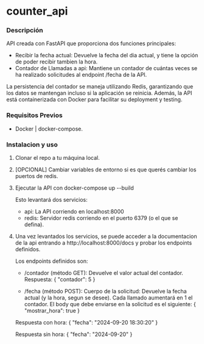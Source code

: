 # counter_api

### Descripción
API creada con FastAPI que proporciona dos funciones principales:

* Recibir la fecha actual: Devuelve la fecha del dia actual, y tiene la opción de poder recibir tambien la hora.
* Contador de Llamadas a api: Mantiene un contador de cuántas veces se ha realizado solicitudes al endpoint /fecha de la API.

La persistencia del contador se maneja utilizando Redis, garantizando que los datos se mantengan incluso si la aplicación se reinicia. Además, la API está containerizada con Docker para facilitar su deployment y testing.

### Requisitos Previos
* Docker | docker-compose.

### Instalacion y uso

1. Clonar el repo a tu máquina local.
2. [OPCIONAL] Cambiar variables de entorno si es que querés cambiar los puertos de redis.
3. Ejecutar la API con docker-compose up --build 

    Esto levantará dos servicios:
    * api: La API corriendo en localhost:8000
    * redis: Servidor redis corriendo en el puerto 6379 (o el que se defina).
4. Una vez levantados los servicios, se puede acceder a la documentacion de la api entrando a http://localhost:8000/docs y probar los endpoints definidos.

    Los endpoints definidos son:
    * /contador (método GET): Devuelve el valor actual del contador.
    Respuesta:
    {
    "contador": 5
    }

    * /fecha (método POST): 
    Cuerpo de la solicitud: Devuelve la fecha actual (y la hora, segun se desee). Cada llamado aumentará en 1 el contador. El body que debe enviarse en la solicitud es el siguiente:
    {
    "mostrar_hora": true
    }

    Respuesta con hora:
    {
    "fecha": "2024-09-20 18:30:20"
    }

    Respuesta sin hora:
    {
    "fecha": "2024-09-20"
    }



